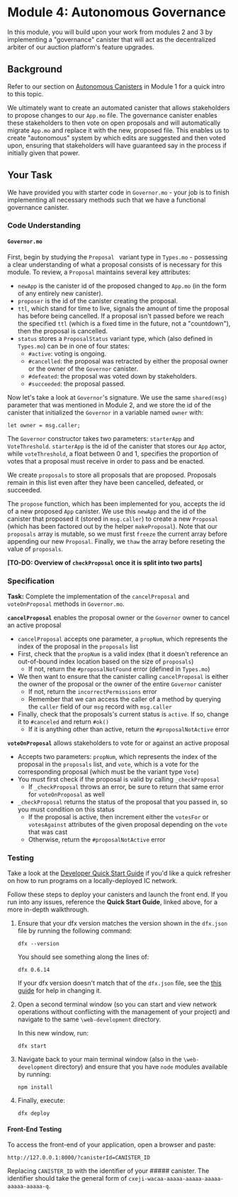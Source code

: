 # Module 4: Autonomous Governance

In this module, you will build upon your work from modules 2 and 3 by implementing a "governance" canister that will act as the decentralized arbiter of our auction platform's feature upgrades. 

## Background

Refer to our section on [Autonomous Canisters](/module-1.md#Autonomous-Canisters) in Module 1 for a quick intro to this topic.

We ultimately want to create an automated canister that allows stakeholders to propose changes to our `App.mo` file. The governance canister enables these stakeholders to then vote on open proposals and will automatically migrate `App.mo` and replace it with the new, proposed file. This enables us to create "autonomous" system by which edits are suggested and then voted upon, ensuring that stakeholders will have guaranteed say in the process if initially given that power. 

## Your Task

We have provided you with starter code in `Governor.mo` - your job is to finish implementing all necessary methods such that we have a functional governance canister. 

### Code Understanding

#### `Governor.mo`

First, begin by studying the `Proposal ` variant type in `Types.mo` - possessing a clear understanding of what a proposal consists of is necessary for this module. To review, a `Proposal` maintains several key attributes:

* `newApp` is the canister id of the proposed changed to `App.mo` (in the form of any entirely new canister).
* `proposer` is the id of the canister creating the proposal. 
* `ttl`, which stand for time to live, signals the amount of time the proposal has before being cancelled. If a proposal isn't passed before we reach the specified `ttl` (which is a fixed time in the future, not a "countdown"), then the proposal is cancelled.
* `status` stores a `ProposalStatus` variant type, which (also defined in `Types.mo`) can be in one of four states:
  * `#active`: voting is ongoing.
  * `#cancelled`: the proposal was retracted by either the proposal owner or the owner of the `Governor` canister.
  * `#defeated`: the proposal was voted down by stakeholders.
  * `#succeeded`: the proposal passed.

Now let's take a look at `Governor`'s signature. We use the same `shared(msg)` parameter that was mentioned in Module 2, and we store the id of the canister that initialized the `Governor` in a variable named `owner` with:

```
let owner = msg.caller;
```

The `Governor` constructor takes two parameters: `starterApp` and `VoteThreshold`. `starterApp` is the id of the canister that stores our `App` actor, while `voteThreshold`, a float between 0 and 1, specifies the proportion of votes that a proposal must receive in order to pass and be enacted.

We create `proposals` to store all proposals that are proposed. Proposals remain in this list even after they have been cancelled, defeated, or succeeded.

The `propose` function, which has been implemented for you, accepts the id of a new proposed `App` canister. We use this `newApp` and the id of the canister that proposed it (stored in `msg.caller`) to create a new `Proposal` (which has been factored out by the helper `makeProposal`). Note that our `proposals` array is mutable, so we must first `freeze` the current array before appending our new `Proposal`. Finally, we `thaw` the array before reseting the value of `proposals`.

**[TO-DO: Overview of `checkProposal` once it is split into two parts]**

### Specification

**Task:** Complete the implementation of the `cancelProposal` and `voteOnProposal` methods in `Governor.mo`.

**`cancelProposal`** enables the proposal owner or the `Governor` owner to cancel an active proposal

* `cancelProposal` accepts one parameter, a `propNum`, which represents the index of the proposal in the `proposals` list
* First, check that the `propNum` is a valid index (that it doesn't reference an out-of-bound index location based on the size of `proposals`)
  * If not, return the `#proposalNotFound` error (defined in `Types.mo`)
* We then want to ensure that the canister calling `cancelProposal` is either the owner of the proposal or the owner of the entire `Governor` canister
  * If not, return the `incorrectPermissions` error
  * Remember that we can access the caller of a method by querying the `caller` field of our `msg` record with `msg.caller`
* Finally, check that the proposals's current status is `active`. If so, change it to `#canceled` and return `#ok()`
  * If it is anything other than active, return the `#proposalNotActive` error

**`voteOnProposal`** allows stakeholders to vote for or against an active proposal

* Accepts two parameters: `propNum`, which represents the index of the proposal in the `proposals` list, and `vote`, which is a vote for the corresponding proposal (which must be the variant type `Vote`) 
* You must first check if the proposal is valid by calling `_checkProposal`
  * If `_checkProposal` throws an error, be sure to return that same error for `voteOnProposal` as well
* `_checkProposal` returns the status of the proposal that you passed in, so you must condition on this status
  * If the proposal is active, then increment either the `votesFor` or `votesAgainst` attributes of the given proposal depending on the `vote` that was cast
  * Otherwise, return the `#proposalNotActive` error



### Testing

Take a look at the [Developer Quick Start Guide](https://sdk.dfinity.org/docs/quickstart/quickstart.html) if you'd like a quick refresher on how to run programs on a locally-deployed IC network. 

Follow these steps to deploy your canisters and launch the front end. If you run into any issues, reference the **Quick Start Guide**, linked above,  for a more in-depth walkthrough.

1. Ensure that your dfx version matches the version shown in the `dfx.json` file by running the following command:

   ```
   dfx --version
   ```

   You should see something along the lines of:

   ```
   dfx 0.6.14
   ```

   If your dfx version doesn't match that of the `dfx.json` file, see the [this guide](https://sdk.dfinity.org/docs/developers-guide/install-upgrade-remove.html#install-version) for help in changing it. 

2. Open a second terminal window (so you can start and view network operations without conflicting with the management of your project) and navigate to the same `\web-development` directory.

   In this new window, run:

   ```
   dfx start
   ```

3. Navigate back to your main terminal window (also in the `\web-development` directory) and ensure that you have `node` modules available by running:

   ```
   npm install
   ```

4. Finally, execute:

   ```
   dfx deploy
   ```

#### Front-End Testing

To access the front-end of your application, open a browser and paste:

```
http://127.0.0.1:8000/?canisterId=CANISTER_ID
```

 Replacing `CANISTER_ID` with the identifier of your ##### canister. The identifier should take the general form of `cxeji-wacaa-aaaaa-aaaaa-aaaaa-aaaaa-aaaaa-q`. 